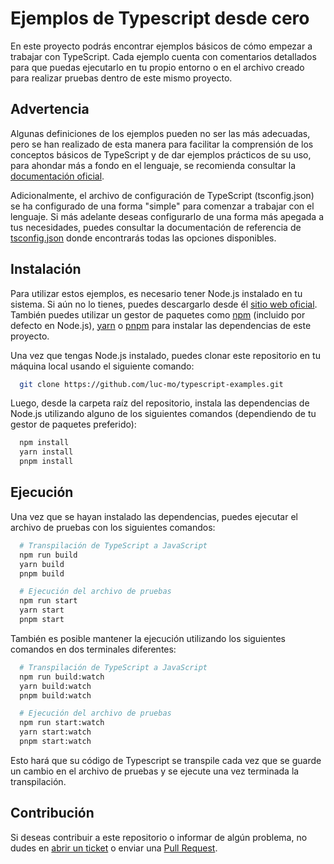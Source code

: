 # Ejemplos de Typescript desde cero

En este proyecto podrás encontrar ejemplos básicos de cómo empezar a trabajar con TypeScript. Cada ejemplo cuenta con comentarios detallados para que puedas ejecutarlo en tu propio entorno o en el archivo creado para realizar pruebas dentro de este mismo proyecto.

## Advertencia

Algunas definiciones de los ejemplos pueden no ser las más adecuadas, pero se han realizado de esta manera para facilitar la comprensión de los conceptos básicos de TypeScript y de dar ejemplos prácticos de su uso, para ahondar más a fondo en el lenguaje, se recomienda consultar la [documentación oficial](https://www.typescriptlang.org/docs/handbook).

Adicionalmente, el archivo de configuración de TypeScript (tsconfig.json) se ha configurado de una forma "simple" para comenzar a trabajar con el lenguaje. Si más adelante deseas configurarlo de una forma más apegada a tus necesidades, puedes consultar la documentación de referencia de [tsconfig.json](https://www.typescriptlang.org/tsconfig) donde encontrarás todas las opciones disponibles.

## Instalación

Para utilizar estos ejemplos, es necesario tener Node.js instalado en tu sistema. Si aún no lo tienes, puedes descargarlo desde él [sitio web oficial](https://nodejs.org/es). También puedes utilizar un gestor de paquetes como [npm](https://www.npmjs.com) (incluido por defecto en Node.js), [yarn](https://yarnpkg.com) o [pnpm](https://pnpm.io) para instalar las dependencias de este proyecto.

Una vez que tengas Node.js instalado, puedes clonar este repositorio en tu máquina local usando el siguiente comando:

```bash
  git clone https://github.com/luc-mo/typescript-examples.git
```

Luego, desde la carpeta raíz del repositorio, instala las dependencias de Node.js utilizando alguno de los siguientes comandos (dependiendo de tu gestor de paquetes preferido):

```bash
  npm install
  yarn install
  pnpm install
```

## Ejecución

Una vez que se hayan instalado las dependencias, puedes ejecutar el archivo de pruebas con los siguientes comandos:
  
```bash
  # Transpilación de TypeScript a JavaScript
  npm run build
  yarn build
  pnpm build
```

```bash
  # Ejecución del archivo de pruebas
  npm run start
  yarn start
  pnpm start
```	

También es posible mantener la ejecución utilizando los siguientes comandos en dos terminales diferentes:

```bash
  # Transpilación de TypeScript a JavaScript
  npm run build:watch
  yarn build:watch
  pnpm build:watch
```

```bash
  # Ejecución del archivo de pruebas
  npm run start:watch
  yarn start:watch
  pnpm start:watch
```

Esto hará que su código de Typescript se transpile cada vez que se guarde un cambio en el archivo de pruebas y se ejecute una vez terminada la transpilación.

## Contribución

Si deseas contribuir a este repositorio o informar de algún problema, no dudes en [abrir un ticket](https://github.com/luc-mo/typescript-examples/issues) o enviar una [Pull Request](https://github.com/luc-mo/typescript-examples/pulls).
